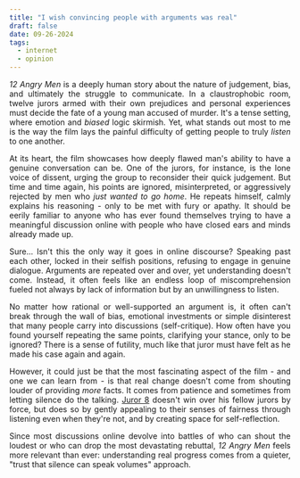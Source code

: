 ```yaml
---
title: "I wish convincing people with arguments was real"
draft: false
date: 09-26-2024
tags:
  - internet
  - opinion
---
```

<p style="text-align:justify;"><i>12 Angry Men</i> is a deeply human story about the nature of judgement, bias, and ultimately the struggle to communicate. In a claustrophobic room, twelve jurors armed with their own prejudices and personal experiences must decide the fate of a young man accused of murder. It's a tense setting, where emotion and <i>biased</i> logic skirmish. Yet, what stands out most to me is the way the film lays the painful difficulty of getting people to truly <i>listen</i> to one another.</p>
<p style="text-align:justify;">At its heart, the film showcases how deeply flawed man's ability to have a genuine conversation can be. One of the jurors, for instance, is the lone voice of dissent, urging the group to reconsider their quick judgement. But time and time again, his points are ignored, misinterpreted, or aggressively rejected by men who <i>just wanted to go home</i>. He repeats himself, calmly explains his reasoning - only to be met with fury or apathy. It should be eerily familiar to anyone who has ever found themselves trying to have a meaningful discussion online with people who have closed ears and minds already made up. </p>
<p style="text-align:justify;">Sure... Isn't this the only way it goes in online discourse? Speaking past each other, locked in their selfish positions, refusing to engage in genuine dialogue. Arguments are repeated over and over, yet understanding doesn't come. Instead, it often feels like an endless loop of miscomprehension fueled not always by lack of information but by an unwillingness to listen.</p>
<p style="text-align:justify;">No matter how rational or well-supported an argument is, it often can't break through the wall of bias, emotional investments or simple disinterest that many people carry into discussions (self-critique). How often have you found yourself repeating the same points, clarifying your stance, only to be ignored? There is a sense of futility, much like that juror must have felt as he made his case again and again.</p>
<p style="text-align:justify;">However, it could just be that the most fascinating aspect of the film - and one we can learn from - is that real change doesn't come from shouting louder of providing <i>more</i> facts. It comes from patience and sometimes from letting silence do the talking. <a href="https://www.imdb.com/title/tt0050083/characters/nm0000020">Juror 8</a> doesn't win over his fellow jurors by force, but does so by gently appealing to their senses of fairness through listening even when they're not, and by creating space for self-reflection. </p>
<p style="text-align:justify;">Since most discussions online devolve into battles of who can shout the loudest or who can drop the most devastating rebuttal, <i>12 Angry Men</i> feels more relevant than ever: understanding real progress comes from a quieter, "trust that silence can speak volumes" approach.</p>
